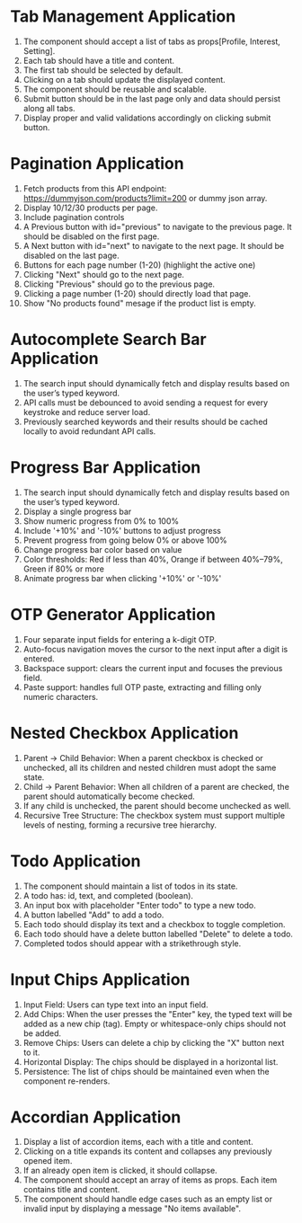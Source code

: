 # Tab Management Application

1. The component should accept a list of tabs as props[Profile, Interest, Setting].
2. Each tab should have a title and content.
3. The first tab should be selected by default.
4. Clicking on a tab should update the displayed content.
5. The component should be reusable and scalable.
6. Submit button should be in the last page only and data should persist along all tabs. 
7. Display proper and valid validations accordingly on clicking submit button.


# Pagination Application

1. Fetch products from this API endpoint: https://dummyjson.com/products?limit=200 or dummy json array.
2. Display 10/12/30 products per page.
3. Include pagination controls
4. A Previous button with id="previous" to navigate to the previous page. It should be disabled on the first page.
5. A Next button with id="next" to navigate to the next page. It should be disabled on the last page.
6. Buttons for each page number (1-20) (highlight the active one)
7. Clicking "Next" should go to the next page.
8. Clicking "Previous" should go to the previous page.
9. Clicking a page number (1-20) should directly load that page.
10. Show "No products found" mesage if the product list is empty.


# Autocomplete Search Bar Application

1. The search input should dynamically fetch and display results based on the user’s typed keyword.
2. API calls must be debounced to avoid sending a request for every keystroke and reduce server load.
3. Previously searched keywords and their results should be cached locally to avoid redundant API calls. 

# Progress Bar Application
1. The search input should dynamically fetch and display results based on the user’s typed keyword.
1. Display a single progress bar
2. Show numeric progress from 0% to 100%
3. Include '+10%' and '-10%' buttons to adjust progress
4. Prevent progress from going below 0% or above 100%
5. Change progress bar color based on value
6. Color thresholds: Red if less than 40%, Orange if between 40%–79%, Green if 80% or more
7. Animate progress bar when clicking '+10%' or '-10%'


# OTP Generator Application
1. Four separate input fields for entering a k-digit OTP.
2. Auto-focus navigation moves the cursor to the next input after a digit is entered.
3. Backspace support: clears the current input and focuses the previous field.
4. Paste support: handles full OTP paste, extracting and filling only numeric characters.

# Nested Checkbox Application
1. Parent → Child Behavior: When a parent checkbox is checked or unchecked, all its children and nested children must adopt the same state.
2. Child → Parent Behavior: When all children of a parent are checked, the parent should automatically become checked.
3. If any child is unchecked, the parent should become unchecked as well.
4. Recursive Tree Structure: The checkbox system must support multiple levels of nesting, forming a recursive tree hierarchy.


# Todo Application

1. The component should maintain a list of todos in its state.
2. A todo has: id, text, and completed (boolean).
3. An input box with placeholder "Enter todo" to type a new todo.
4. A button labelled "Add" to add a todo.
5. Each todo should display its text and a checkbox to toggle completion.
6. Each todo should have a delete button labelled "Delete" to delete a todo.
7. Completed todos should appear with a strikethrough style.


# Input Chips Application

1. Input Field: Users can type text into an input field.
2. Add Chips: When the user presses the "Enter" key, the typed text will be added as a new chip (tag). Empty or whitespace-only chips should not be added.
3. Remove Chips: Users can delete a chip by clicking the "X" button next to it.
4. Horizontal Display: The chips should be displayed in a horizontal list.
5. Persistence: The list of chips should be maintained even when the component re-renders.

# Accordian Application

1. Display a list of accordion items, each with a title and content.
2. Clicking on a title expands its content and collapses any previously opened item.
3. If an already open item is clicked, it should collapse.
4. The component should accept an array of items as props. Each item contains title and content.
5. The component should handle edge cases such as an empty list or invalid input by displaying a message "No items available".
